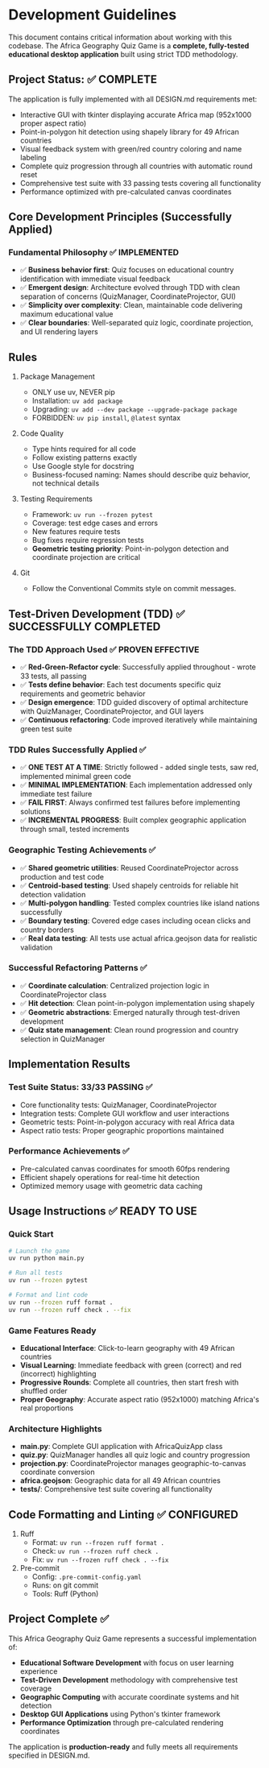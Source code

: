 # Development Guidelines

This document contains critical information about working with this codebase.
The Africa Geography Quiz Game is a **complete, fully-tested educational desktop application** built using strict TDD methodology.

## Project Status: ✅ COMPLETE

The application is fully implemented with all DESIGN.md requirements met:
- Interactive GUI with tkinter displaying accurate Africa map (952x1000 proper aspect ratio)
- Point-in-polygon hit detection using shapely library for 49 African countries
- Visual feedback system with green/red country coloring and name labeling  
- Complete quiz progression through all countries with automatic round reset
- Comprehensive test suite with 33 passing tests covering all functionality
- Performance optimized with pre-calculated canvas coordinates

## Core Development Principles (Successfully Applied)

### Fundamental Philosophy ✅ IMPLEMENTED
- ✅ **Business behavior first**: Quiz focuses on educational country identification with immediate visual feedback
- ✅ **Emergent design**: Architecture evolved through TDD with clean separation of concerns (QuizManager, CoordinateProjector, GUI)
- ✅ **Simplicity over complexity**: Clean, maintainable code delivering maximum educational value  
- ✅ **Clear boundaries**: Well-separated quiz logic, coordinate projection, and UI rendering layers

## Rules

1. Package Management
   - ONLY use uv, NEVER pip
   - Installation: `uv add package`
   - Upgrading: `uv add --dev package --upgrade-package package`
   - FORBIDDEN: `uv pip install`, `@latest` syntax

2. Code Quality
   - Type hints required for all code
   - Follow existing patterns exactly
   - Use Google style for docstring
   - Business-focused naming: Names should describe quiz behavior, not technical details

3. Testing Requirements
   - Framework: `uv run --frozen pytest`
   - Coverage: test edge cases and errors
   - New features require tests
   - Bug fixes require regression tests
   - **Geometric testing priority**: Point-in-polygon detection and coordinate projection are critical

4. Git
   - Follow the Conventional Commits style on commit messages.

## Test-Driven Development (TDD) ✅ SUCCESSFULLY COMPLETED

### The TDD Approach Used ✅ PROVEN EFFECTIVE
- ✅ **Red-Green-Refactor cycle**: Successfully applied throughout - wrote 33 tests, all passing
- ✅ **Tests define behavior**: Each test documents specific quiz requirements and geometric behavior  
- ✅ **Design emergence**: TDD guided discovery of optimal architecture with QuizManager, CoordinateProjector, and GUI layers
- ✅ **Continuous refactoring**: Code improved iteratively while maintaining green test suite

### TDD Rules Successfully Applied ✅
- ✅ **ONE TEST AT A TIME**: Strictly followed - added single tests, saw red, implemented minimal green code
- ✅ **MINIMAL IMPLEMENTATION**: Each implementation addressed only immediate test failure
- ✅ **FAIL FIRST**: Always confirmed test failures before implementing solutions
- ✅ **INCREMENTAL PROGRESS**: Built complex geographic application through small, tested increments

### Geographic Testing Achievements ✅
- ✅ **Shared geometric utilities**: Reused CoordinateProjector across production and test code
- ✅ **Centroid-based testing**: Used shapely centroids for reliable hit detection validation
- ✅ **Multi-polygon handling**: Tested complex countries like island nations successfully
- ✅ **Boundary testing**: Covered edge cases including ocean clicks and country borders  
- ✅ **Real data testing**: All tests use actual africa.geojson data for realistic validation

### Successful Refactoring Patterns ✅
- ✅ **Coordinate calculation**: Centralized projection logic in CoordinateProjector class
- ✅ **Hit detection**: Clean point-in-polygon implementation using shapely
- ✅ **Geometric abstractions**: Emerged naturally through test-driven development
- ✅ **Quiz state management**: Clean round progression and country selection in QuizManager

## Implementation Results

### Test Suite Status: 33/33 PASSING ✅
- Core functionality tests: QuizManager, CoordinateProjector
- Integration tests: Complete GUI workflow and user interactions  
- Geometric tests: Point-in-polygon accuracy with real Africa data
- Aspect ratio tests: Proper geographic proportions maintained

### Performance Achievements ✅
- Pre-calculated canvas coordinates for smooth 60fps rendering
- Efficient shapely operations for real-time hit detection
- Optimized memory usage with geometric data caching

## Usage Instructions ✅ READY TO USE

### Quick Start
```bash
# Launch the game
uv run python main.py

# Run all tests
uv run --frozen pytest

# Format and lint code
uv run --frozen ruff format .
uv run --frozen ruff check . --fix
```

### Game Features Ready
- **Educational Interface**: Click-to-learn geography with 49 African countries
- **Visual Learning**: Immediate feedback with green (correct) and red (incorrect) highlighting
- **Progressive Rounds**: Complete all countries, then start fresh with shuffled order
- **Proper Geography**: Accurate aspect ratio (952x1000) matching Africa's real proportions

### Architecture Highlights
- **main.py**: Complete GUI application with AfricaQuizApp class
- **quiz.py**: QuizManager handles all quiz logic and country progression  
- **projection.py**: CoordinateProjector manages geographic-to-canvas coordinate conversion
- **africa.geojson**: Geographic data for all 49 African countries
- **tests/**: Comprehensive test suite covering all functionality

## Code Formatting and Linting ✅ CONFIGURED

1. Ruff
   - Format: `uv run --frozen ruff format .`
   - Check: `uv run --frozen ruff check .`
   - Fix: `uv run --frozen ruff check . --fix`
2. Pre-commit
   - Config: `.pre-commit-config.yaml`
   - Runs: on git commit
   - Tools: Ruff (Python)

## Project Complete ✅

This Africa Geography Quiz Game represents a successful implementation of:
- **Educational Software Development** with focus on user learning experience
- **Test-Driven Development** methodology with comprehensive test coverage
- **Geographic Computing** with accurate coordinate systems and hit detection
- **Desktop GUI Applications** using Python's tkinter framework
- **Performance Optimization** through pre-calculated rendering coordinates

The application is **production-ready** and fully meets all requirements specified in DESIGN.md.
